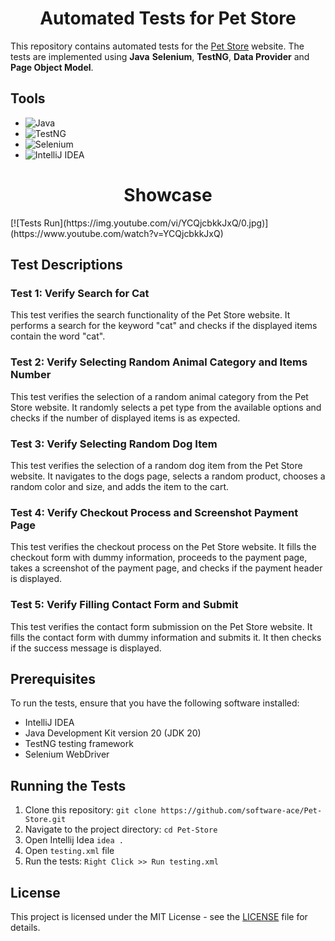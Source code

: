 <h1 align="center">
Automated Tests for Pet Store
</h1>

This repository contains automated tests for the [Pet Store](https://ecom-pet-store.myshopify.com/) website. The tests are implemented using **Java** **Selenium**, **TestNG**, **Data Provider** and **Page Object Model**.

## Tools

- ![Java](https://img.shields.io/badge/Java-Programming%20Language-orange)
- ![TestNG](https://img.shields.io/badge/TestNG-Testing%20Framework-green)
- ![Selenium](https://img.shields.io/badge/Selenium-Web%20Automation%20Tool-blue)
- ![IntelliJ IDEA](https://img.shields.io/badge/IntelliJ%20IDEA-Integrated%20Development%20Environment-red)

<h1 align="center">
	Showcase
</h1>
[![Tests Run](https://img.youtube.com/vi/YCQjcbkkJxQ/0.jpg)](https://www.youtube.com/watch?v=YCQjcbkkJxQ)


## Test Descriptions

### Test 1: Verify Search for Cat

This test verifies the search functionality of the Pet Store website. It performs a search for the keyword "cat" and checks if the displayed items contain the word "cat".

### Test 2: Verify Selecting Random Animal Category and Items Number

This test verifies the selection of a random animal category from the Pet Store website. It randomly selects a pet type from the available options and checks if the number of displayed items is as expected.

### Test 3: Verify Selecting Random Dog Item

This test verifies the selection of a random dog item from the Pet Store website. It navigates to the dogs page, selects a random product, chooses a random color and size, and adds the item to the cart.

### Test 4: Verify Checkout Process and Screenshot Payment Page

This test verifies the checkout process on the Pet Store website. It fills the checkout form with dummy information, proceeds to the payment page, takes a screenshot of the payment page, and checks if the payment header is displayed.

### Test 5: Verify Filling Contact Form and Submit

This test verifies the contact form submission on the Pet Store website. It fills the contact form with dummy information and submits it. It then checks if the success message is displayed.

## Prerequisites

To run the tests, ensure that you have the following software installed:

- IntelliJ IDEA
- Java Development Kit version 20 (JDK 20)
- TestNG testing framework
- Selenium WebDriver

## Running the Tests

1. Clone this repository: `git clone https://github.com/software-ace/Pet-Store.git`
2. Navigate to the project directory: `cd Pet-Store`
3. Open Intellij Idea `idea .`
4. Open `testing.xml` file
5. Run the tests: `Right Click >> Run testing.xml`

## License

This project is licensed under the MIT License - see the [LICENSE](LICENSE) file for details.
